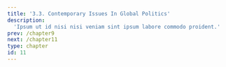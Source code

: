 ```yaml
---
title: '3.3. Contemporary Issues In Global Politics'
description:
  'Ipsum ut id nisi nisi veniam sint ipsum labore commodo proident.'
prev: /chapter9
next: /chapter11
type: chapter
id: 11
---
```

